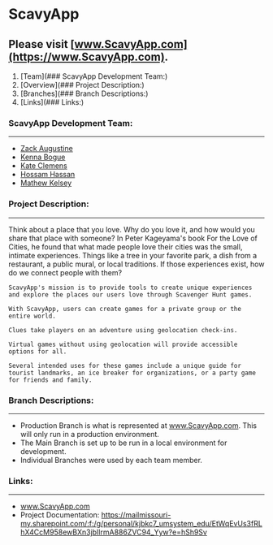 # ScavyApp
Please visit [www.ScavyApp.com](https://www.ScavyApp.com).
---------

1. [Team](### ScavyApp Development Team:)
2. [Overview](### Project Description:)
3. [Branches](### Branch Descriptions:)
4. [Links](### Links:)


### ScavyApp Development Team:
---------
 - [Zack Augustine](https://github.com/zacka37)
 - [Kenna Bogue](https://github.com/kennabogue)
 - [Kate Clemens](https://github.com/klchbm)
 - [Hossam Hassan](https://github.com/hossam-hassan1)
 - [Mathew Kelsey](https://github.com/mdkdg7)
 

 ### Project Description:
 ---------
 Think about a place that you love. Why do you love it, and how would you share that place with someone? In Peter Kageyama's book For the Love of Cities, he found that what made people love their cities was the small, intimate experiences. Things like a tree in your favorite park, a dish from a restaurant, a public mural, or local traditions. If those experiences exist, how do we connect people with them?   

    ScavyApp's mission is to provide tools to create unique experiences and explore the places our users love through Scavenger Hunt games.  

    With ScavyApp, users can create games for a private group or the entire world.  
    
    Clues take players on an adventure using geolocation check-ins.  
    
    Virtual games without using geolocation will provide accessible options for all.  
    
    Several intended uses for these games include a unique guide for tourist landmarks, an ice breaker for organizations, or a party game for friends and family.  

### Branch Descriptions:
---------
 - Production Branch is what is represented at www.ScavyApp.com. This will only run in a production environment.
 - The Main Branch is set up to be run in a local environment for development.
 - Individual Branches were used by each team member.

### Links:
---------
* www.ScavyApp.com
* Project Documentation: https://mailmissouri-my.sharepoint.com/:f:/g/personal/kjbkc7_umsystem_edu/EtWqEvUs3fRLhX4CcM958ewBXn3jbIlrmA886ZVC94_Yyw?e=hSh9Sv
